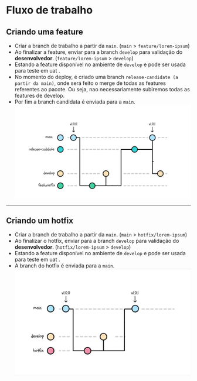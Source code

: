 # Fluxo de trabalho



## Criando uma feature

* Criar a branch de trabalho a partir da `main`. (`main` > `feature/lorem-ipsum`)
* Ao finalizar a feature, enviar para a branch `develop` para validação do **desenvolvedor**. (`feature/lorem-ipsum` > `develop`)
* Estando a feature disponível no ambiente de `develop`  e pode ser usada para teste em uat .
* No momento do deploy, é criado uma branch `release-candidate (a partir da main)`, onde será feito o merge de todas as features referentes ao pacote. Ou seja, nao necessariamente subiremos todas as features de develop.
* Por fim a branch candidata é enviada para a `main`.  
![Frame 2](https://raw.githubusercontent.com/thiagomoraesn13/Movies/main/captura_de_tela_de_2023-09-20_10-41-38.png)

***

## Criando um hotfix

* Criar a branch de trabalho a partir da `main`. (`main` > `hotfix/lorem-ipsum`)
* Ao finalizar o hotfix, enviar para a branch `develop` para validação do **desenvolvedor**. (`hotfix/lorem-ipsum` > `develop`)
* Estando a feature disponível no ambiente de `develop`  e pode ser usada para teste em uat .
* A branch do hotfix é enviada para a `main`.
![Frame 3](https://github.com/thiagomoraesn13/Movies/blob/main/Captura%20de%20tela%20de%202023-09-28%2011-09-04.png?raw=true)

